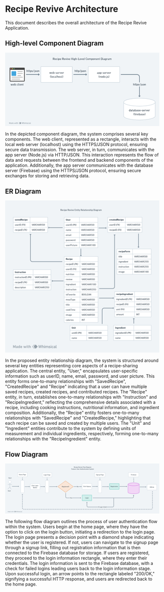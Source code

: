 # Recipe Revive Architecture

This document describes the overall architecture of the Recipe Revive Application. 

## High-level Component Diagram

![High-level Component Diagram](Recipe_Revive_High-Level_Component_Diagram.png)

In the depicted component diagram, the system comprises several key components. The web client, represented as a rectangle, interacts with the local web server (localhost) using the HTTPS/JSON protocol, ensuring secure data transmission. The web server, in turn, communicates with the app server (Node.js) via HTTP/JSON. This interaction represents the flow of data and requests between the frontend and backend components of the application. Additionally, the app server communicates with the database server (Firebase) using the HTTPS/JSON protocol, ensuring secure exchanges for storing and retrieving data. 

## ER Diagram

![Relationship Diagram](Recipe_Revive_Entity_Diagram.png)

In the proposed entity relationship diagram, the system is structured around several key entities representing core aspects of a recipe-sharing application. The central entity, "User," encapsulates user-specific information such as userID, name, email, password, and user picture. This entity forms one-to-many relationships with "SavedRecipe", "CreatedRecipe" and "Recipe" indicating that a user can have multiple saved recipes, created recipes, and contributed recipes. The "Recipe" entity, in turn, establishes one-to-many relationships with "Instruction" and "RecipeIngredient," reflecting the comprehensive details associated with a recipe, including cooking instructions, nutritional information, and ingredient composition. Additionally, the "Recipe" entity fosters one-to-many relationships with "SavedRecipe" and "CreatedRecipe," highlighting that each recipe can be saved and created by multiple users. The "Unit" and "Ingredient" entities contribute to the system by defining units of measurement and individual ingredients, respectively, forming one-to-many relationships with the "RecipeIngredient" entity. 

## Flow Diagram

![Flow Diagram](Recipe_Revive_Flow_Diagram.png)

The following flow diagram outlines the process of user authentication flow within the system. Users begin at the home page, where they have the option to click on the login button, initiating a redirection to the login page. The login page presents a decision point with a diamond shape indicating whether the user is registered. If not, users can navigate to the signup page through a signup link, filling out registration information that is then connected to the Firebase database for storage. If users are registered, they proceed to the login information rectangle, where they enter their credentials. The login information is sent to the Firebase database, with a check for failed logins leading users back to the login information stage. Upon successful login, an arrow points to the rectangle labeled "200/OK," signifying a successful HTTP response, and users are redirected back to the home page. 
